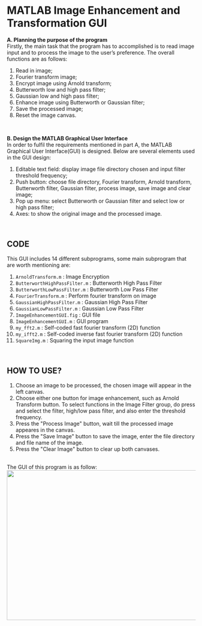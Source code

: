 # MATLAB Image Enhancement and Transformation GUI
<b>A.	Planning the purpose of the program</b> <br>
Firstly, the main task that the program has to accomplished is to read image input and to process the image to the user’s preference. The overall functions are as follows:
1. Read in image;
2. Fourier transform image;
3. Encrypt image using Arnold transform;
4. Butterworth low and high pass filter;
5. Gaussian low and high pass filter;
6. Enhance image using Butterworth or Gaussian filter;
7. Save the processed image;
8. Reset the image canvas.
<br>

<b>B.	Design the MATLAB Graphical User Interface</b>  
In order to fulfil the requirements mentioned in part A, the MATLAB Graphical User Interface(GUI) is designed. Below are several elements used in the GUI design: <br>
1. Editable text field: display image file directory chosen and input filter threshold frequency;
2. Push button: choose file directory, Fourier transform, Arnold transform, Butterworth filter, Gaussian filter, process image, save image and clear image;
3. Pop up menu: select Butterworth or Gaussian filter and select low or high pass filter;
4. Axes: to show the original image and the processed image.
<br>

## CODE
This GUI includes 14 different subprograms, some main subprogram that are worth mentioning are: 
1. `ArnoldTransform.m` : Image Encryption
2. `ButterworthHighPassFilter.m` : Butterworth High Pass Filter
3. `ButterworthLowPassFilter.m` : Butterworth Low Pass Filter
4. `FourierTransform.m` : Perform fourier transform on image
5. `GaussianHighPassFilter.m` : Gaussian High Pass Filter
6. `GaussianLowPassFilter.m` : Gaussian Low Pass Filter
7. `ImageEnhancementGUI.fig` : GUI file
8. `ImageEnhancementGUI.m` : GUI program 
9. `my_fft2.m` : Self-coded fast fourier transform (2D) function
10. `my_ifft2.m` : Self-coded inverse fast fourier transform (2D) function
11. `SquareImg.m` : Squaring the input image function
<br>

## HOW TO USE? 
1. Choose an image to be processed, the chosen image will appear in the left canvas. 
2. Choose either one button for image enhancement, such as Arnold Transform button. To select functions in the Image Filter group, do press and select the filter, high/low pass filter, and also enter the threshold frequency. 
3. Press the "Process Image" button, wait till the processed image appeares in the canvas. 
4. Press the "Save Image" button to save the image, enter the file directory and file name of the image. 
5. Press the "Clear Image" button to clear up both canvases. 
<br>
The GUI of this program is as follow:  
<img src="https://user-images.githubusercontent.com/30465494/155069918-0b7ba204-8aae-4236-af3a-b805056836c4.png" width="600" height="400">
